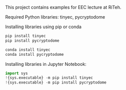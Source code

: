 This project contains examples for EEC lecture at RiTeh.

Required Python libraries: tinyec, pycryptodome

Installing libraries using pip or conda
``` python
pip install tinyec
pip install pycryptodome
```
``` python
conda install tinyec
conda install pycryptodome
```
Installing libraries in Jupyter Notebook:
``` python
import sys
!{sys.executable} -m pip install tinyec
!{sys.executable} -m pip install pycryptodome
```
